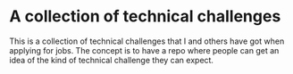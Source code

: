 # A collection of technical challenges

This is a collection of technical challenges that I and others have got when applying for jobs.  The concept is to have a repo where people can get an idea of the kind of technical challenge they can expect.

